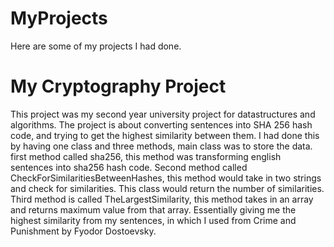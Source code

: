 # MyProjects
Here are some of my projects I had done.

# My Cryptography Project

This project was my second year university project for datastructures and algorithms. The project is about converting sentences into SHA 256 hash code, and trying
to get the highest similarity between them. I had done this by having one class and three methods, main class was to store the data. first method called sha256, this method was 
transforming english sentences into sha256 hash code. Second method called CheckForSimilaritiesBetweenHashes, this method would take in two strings and check for similarities. This class
would return the number of similarities. Third method is called TheLargestSimilarity, this method takes in an array and returns maximum value from that array. Essentially giving me the 
highest similarity from my sentences, in which I used from Crime and Punishment by Fyodor Dostoevsky.

